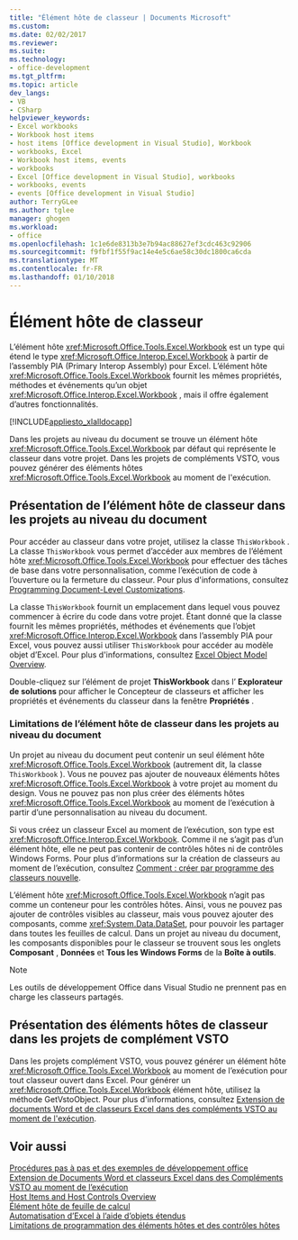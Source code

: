 ```yaml
---
title: "Élément hôte de classeur | Documents Microsoft"
ms.custom: 
ms.date: 02/02/2017
ms.reviewer: 
ms.suite: 
ms.technology:
- office-development
ms.tgt_pltfrm: 
ms.topic: article
dev_langs:
- VB
- CSharp
helpviewer_keywords:
- Excel workbooks
- Workbook host items
- host items [Office development in Visual Studio], Workbook
- workbooks, Excel
- Workbook host items, events
- workbooks
- Excel [Office development in Visual Studio], workbooks
- workbooks, events
- events [Office development in Visual Studio]
author: TerryGLee
ms.author: tglee
manager: ghogen
ms.workload:
- office
ms.openlocfilehash: 1c1e6de8313b3e7b94ac88627ef3cdc463c92906
ms.sourcegitcommit: f9fbf1f55f9ac14e4e5c6ae58c30dc1800ca6cda
ms.translationtype: MT
ms.contentlocale: fr-FR
ms.lasthandoff: 01/10/2018
---
```

# <a name="workbook-host-item"></a>Élément hôte de classeur
  L’élément hôte <xref:Microsoft.Office.Tools.Excel.Workbook> est un type qui étend le type <xref:Microsoft.Office.Interop.Excel.Workbook> à partir de l’assembly PIA (Primary Interop Assembly) pour Excel. L’élément hôte <xref:Microsoft.Office.Tools.Excel.Workbook> fournit les mêmes propriétés, méthodes et événements qu’un objet <xref:Microsoft.Office.Interop.Excel.Workbook> , mais il offre également d’autres fonctionnalités.  
  
 [!INCLUDE[appliesto_xlalldocapp](../vsto/includes/appliesto-xlalldocapp-md.md)]  
  
 Dans les projets au niveau du document se trouve un élément hôte <xref:Microsoft.Office.Tools.Excel.Workbook> par défaut qui représente le classeur dans votre projet. Dans les projets de compléments VSTO, vous pouvez générer des éléments hôtes <xref:Microsoft.Office.Tools.Excel.Workbook> au moment de l'exécution.  
  
## <a name="understanding-the-workbook-host-item-in-document-level-projects"></a>Présentation de l’élément hôte de classeur dans les projets au niveau du document  
 Pour accéder au classeur dans votre projet, utilisez la classe `ThisWorkbook` . La classe `ThisWorkbook` vous permet d’accéder aux membres de l’élément hôte <xref:Microsoft.Office.Tools.Excel.Workbook> pour effectuer des tâches de base dans votre personnalisation, comme l’exécution de code à l’ouverture ou la fermeture du classeur. Pour plus d'informations, consultez [Programming Document-Level Customizations](../vsto/programming-document-level-customizations.md).  
  
 La classe `ThisWorkbook` fournit un emplacement dans lequel vous pouvez commencer à écrire du code dans votre projet. Étant donné que la classe fournit les mêmes propriétés, méthodes et événements que l’objet <xref:Microsoft.Office.Interop.Excel.Workbook> dans l’assembly PIA pour Excel, vous pouvez aussi utiliser `ThisWorkbook` pour accéder au modèle objet d’Excel. Pour plus d'informations, consultez [Excel Object Model Overview](../vsto/excel-object-model-overview.md).  
  
 Double-cliquez sur l’élément de projet **ThisWorkbook** dans l’ **Explorateur de solutions** pour afficher le Concepteur de classeurs et afficher les propriétés et événements du classeur dans la fenêtre **Propriétés** .  
  
### <a name="limitations-of-the-workbook-host-item-in-document-level-projects"></a>Limitations de l’élément hôte de classeur dans les projets au niveau du document  
 Un projet au niveau du document peut contenir un seul élément hôte <xref:Microsoft.Office.Tools.Excel.Workbook> (autrement dit, la classe `ThisWorkbook` ). Vous ne pouvez pas ajouter de nouveaux éléments hôtes <xref:Microsoft.Office.Tools.Excel.Workbook> à votre projet au moment du design. Vous ne pouvez pas non plus créer des éléments hôtes <xref:Microsoft.Office.Tools.Excel.Workbook> au moment de l’exécution à partir d’une personnalisation au niveau du document.  
  
 Si vous créez un classeur Excel au moment de l’exécution, son type est <xref:Microsoft.Office.Interop.Excel.Workbook>. Comme il ne s’agit pas d’un élément hôte, elle ne peut pas contenir de contrôles hôtes ni de contrôles Windows Forms. Pour plus d’informations sur la création de classeurs au moment de l’exécution, consultez [Comment : créer par programme des classeurs nouvelle](../vsto/how-to-programmatically-create-new-workbooks.md).  
  
 L’élément hôte <xref:Microsoft.Office.Tools.Excel.Workbook> n’agit pas comme un conteneur pour les contrôles hôtes. Ainsi, vous ne pouvez pas ajouter de contrôles visibles au classeur, mais vous pouvez ajouter des composants, comme <xref:System.Data.DataSet>, pour pouvoir les partager dans toutes les feuilles de calcul. Dans un projet au niveau du document, les composants disponibles pour le classeur se trouvent sous les onglets **Composant** , **Données** et **Tous les Windows Forms** de la **Boîte à outils**.  
  
> [!NOTE]  
>  Les outils de développement Office dans Visual Studio ne prennent pas en charge les classeurs partagés.  
  
## <a name="understanding-workbook-host-items-in-vsto-add-in-projects"></a>Présentation des éléments hôtes de classeur dans les projets de complément VSTO  
 Dans les projets complément VSTO, vous pouvez générer un élément hôte <xref:Microsoft.Office.Tools.Excel.Workbook> au moment de l’exécution pour tout classeur ouvert dans Excel. Pour générer un <xref:Microsoft.Office.Tools.Excel.Workbook> élément hôte, utilisez la méthode GetVstoObject. Pour plus d'informations, consultez [Extension de documents Word et de classeurs Excel dans des compléments VSTO au moment de l'exécution](../vsto/extending-word-documents-and-excel-workbooks-in-vsto-add-ins-at-run-time.md).  
  
## <a name="see-also"></a>Voir aussi  
 [Procédures pas à pas et des exemples de développement office](../vsto/office-development-samples-and-walkthroughs.md)   
 [Extension de Documents Word et classeurs Excel dans des Compléments VSTO au moment de l’exécution](../vsto/extending-word-documents-and-excel-workbooks-in-vsto-add-ins-at-run-time.md)   
 [Host Items and Host Controls Overview](../vsto/host-items-and-host-controls-overview.md)   
 [Élément hôte de feuille de calcul](../vsto/worksheet-host-item.md)   
 [Automatisation d’Excel à l’aide d’objets étendus](../vsto/automating-excel-by-using-extended-objects.md)   
 [Limitations de programmation des éléments hôtes et des contrôles hôtes](../vsto/programmatic-limitations-of-host-items-and-host-controls.md)  
  
  
